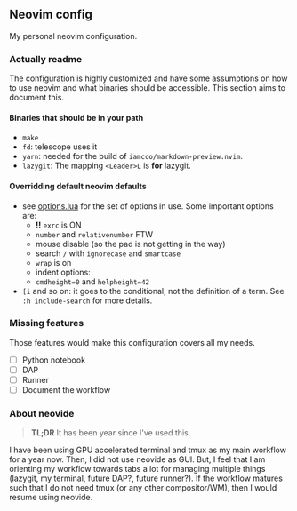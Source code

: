## Neovim config

My personal neovim configuration.

### Actually readme

The configuration is highly customized and have some assumptions on how to use neovim and what binaries should be accessible. This section aims to document this.

#### Binaries that should be in your path

- `make`
- `fd`: telescope uses it
- `yarn`: needed for the build of `iamcco/markdown-preview.nvim`.
- `lazygit`: The mapping `<Leader>L` is **for** lazygit.

#### Overridding default neovim defaults

- see [options.lua](./lua/user/options.lua) for the set of options in use. Some important options are:
    * **!!** `exrc` is ON
    * `number` and `relativenumber` FTW
    * mouse disable (so the pad is not getting in the way)
    * search `/` with `ignorecase` and `smartcase`
    * `wrap` is on 
    * indent options: 
    * `cmdheight=0` and `helpheight=42`
- `[i` and so on: it goes to the conditional, not the definition of a term. See `:h include-search` for more details. 

### Missing features

Those features would make this configuration covers all my needs.

- [ ] Python notebook
- [ ] DAP
- [ ] Runner
- [ ] Document the workflow

### About neovide

> **TL;DR** It has been year since I've used this.

I have been using GPU accelerated terminal and tmux as my main workflow for a year now. Then, I did not use neovide as GUI. But, I feel that I am orienting my workflow towards tabs a lot for managing multiple things (lazygit, my terminal, future DAP?, future runner?). If the workflow matures such that I do not need tmux (or any other compositor/WM), then I would resume using neovide.
